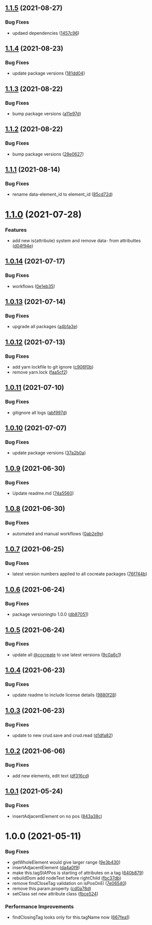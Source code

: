 ## [1.1.5](https://github.com/CoCreate-app/CoCreate-domText/compare/v1.1.4...v1.1.5) (2021-08-27)


### Bug Fixes

* updaed dependencies ([1457c96](https://github.com/CoCreate-app/CoCreate-domText/commit/1457c9622008a58e1faddf588abc782804351a06))

## [1.1.4](https://github.com/CoCreate-app/CoCreate-domText/compare/v1.1.3...v1.1.4) (2021-08-23)


### Bug Fixes

* update package versions ([181dd04](https://github.com/CoCreate-app/CoCreate-domText/commit/181dd041efa4949a6a0fc0b2ffefec8c4976237e))

## [1.1.3](https://github.com/CoCreate-app/CoCreate-domText/compare/v1.1.2...v1.1.3) (2021-08-22)


### Bug Fixes

* bump package versions ([a11e97d](https://github.com/CoCreate-app/CoCreate-domText/commit/a11e97dd6d630613c6dc4ca083c757e45a176921))

## [1.1.2](https://github.com/CoCreate-app/CoCreate-domText/compare/v1.1.1...v1.1.2) (2021-08-22)


### Bug Fixes

* bump package versions ([28e0627](https://github.com/CoCreate-app/CoCreate-domText/commit/28e062794397b585d4e70470c97967eb6c0effe2))

## [1.1.1](https://github.com/CoCreate-app/CoCreate-domText/compare/v1.1.0...v1.1.1) (2021-08-14)


### Bug Fixes

* rename data-element_id to element_id ([85cd72d](https://github.com/CoCreate-app/CoCreate-domText/commit/85cd72dfd19ce810f9c79750a015efc71fdd95eb))

# [1.1.0](https://github.com/CoCreate-app/CoCreate-domText/compare/v1.0.14...v1.1.0) (2021-07-28)


### Features

* add new is{attribute} system and remove data- from attributtes ([d04f94e](https://github.com/CoCreate-app/CoCreate-domText/commit/d04f94ec164556ad762deec267336dc5ed4cde36))

## [1.0.14](https://github.com/CoCreate-app/CoCreate-domText/compare/v1.0.13...v1.0.14) (2021-07-17)


### Bug Fixes

* workflows ([0e1eb35](https://github.com/CoCreate-app/CoCreate-domText/commit/0e1eb358650940c391bf15acae972713ee4f3388))

## [1.0.13](https://github.com/CoCreate-app/CoCreate-domText/compare/v1.0.12...v1.0.13) (2021-07-14)


### Bug Fixes

* upgrade all packages ([a4b1a3e](https://github.com/CoCreate-app/CoCreate-domText/commit/a4b1a3e20fab4caaa2deb14d43b16c4ba61a6cd7))

## [1.0.12](https://github.com/CoCreate-app/CoCreate-domText/compare/v1.0.11...v1.0.12) (2021-07-13)


### Bug Fixes

* add yarn lockfile to git ignore ([c906f0b](https://github.com/CoCreate-app/CoCreate-domText/commit/c906f0bb9254656948197042b8b66d2514101a38))
* remove yarn.lock ([faa5cf2](https://github.com/CoCreate-app/CoCreate-domText/commit/faa5cf25eafd5245bd951a5c22eb84c4606d1210))

## [1.0.11](https://github.com/CoCreate-app/CoCreate-domText/compare/v1.0.10...v1.0.11) (2021-07-10)


### Bug Fixes

* gitignore all logs ([abf997d](https://github.com/CoCreate-app/CoCreate-domText/commit/abf997d0006ead4bc658190128ca7fdfe9dbebb4))

## [1.0.10](https://github.com/CoCreate-app/CoCreate-domText/compare/v1.0.9...v1.0.10) (2021-07-07)


### Bug Fixes

* update package versions ([37a2b0a](https://github.com/CoCreate-app/CoCreate-domText/commit/37a2b0a614d1765af0da2bb8753f92d6afa5c8ac))

## [1.0.9](https://github.com/CoCreate-app/CoCreate-domText/compare/v1.0.8...v1.0.9) (2021-06-30)


### Bug Fixes

* Update readme.md ([74a5560](https://github.com/CoCreate-app/CoCreate-domText/commit/74a55604078700baae696ff843baea582603f8f9))

## [1.0.8](https://github.com/CoCreate-app/CoCreate-domText/compare/v1.0.7...v1.0.8) (2021-06-30)


### Bug Fixes

* automated and manual workflows ([0ab2e9e](https://github.com/CoCreate-app/CoCreate-domText/commit/0ab2e9e76a2354d0e9f312d6cbe64084d4d6272c))

## [1.0.7](https://github.com/CoCreate-app/CoCreate-domText/compare/v1.0.6...v1.0.7) (2021-06-25)


### Bug Fixes

* latest version numbers applied to all cocreate packages ([76f744b](https://github.com/CoCreate-app/CoCreate-domText/commit/76f744b854e521c98464a40e67c07a5d95389d7b))

## [1.0.6](https://github.com/CoCreate-app/CoCreate-domText/compare/v1.0.5...v1.0.6) (2021-06-24)


### Bug Fixes

* package versioningto 1.0.0 ([db87051](https://github.com/CoCreate-app/CoCreate-domText/commit/db87051b3529c4cf1488780959f282a7ee022b96))

## [1.0.5](https://github.com/CoCreate-app/CoCreate-domText/compare/v1.0.4...v1.0.5) (2021-06-24)


### Bug Fixes

* update all [@cocreate](https://github.com/cocreate) to use latest versions ([9c0a6c1](https://github.com/CoCreate-app/CoCreate-domText/commit/9c0a6c12cbc759af742a46dbcbeee77590424431))

## [1.0.4](https://github.com/CoCreate-app/CoCreate-domText/compare/v1.0.3...v1.0.4) (2021-06-23)


### Bug Fixes

* update readme to include license details ([9880f28](https://github.com/CoCreate-app/CoCreate-domText/commit/9880f289eeb12b46895d2bbc3a345da0020c5fbc))

## [1.0.3](https://github.com/CoCreate-app/CoCreate-domText/compare/v1.0.2...v1.0.3) (2021-06-23)


### Bug Fixes

* update to new crud.save and crud.read ([d1dfa82](https://github.com/CoCreate-app/CoCreate-domText/commit/d1dfa82e02e76dbaf74ad9831669785704af8b9b))

## [1.0.2](https://github.com/CoCreate-app/CoCreate-domText/compare/v1.0.1...v1.0.2) (2021-06-06)


### Bug Fixes

* add new elements, edit text ([df316cd](https://github.com/CoCreate-app/CoCreate-domText/commit/df316cd52d3f9bab1a89698f5a0026a3e4a27bb7))

## [1.0.1](https://github.com/CoCreate-app/CoCreate-domText/compare/v1.0.0...v1.0.1) (2021-05-24)


### Bug Fixes

* insertAdjacentElement on no pos ([843a38c](https://github.com/CoCreate-app/CoCreate-domText/commit/843a38cfff9fdb508abffbe5f0594710f8316628))

# 1.0.0 (2021-05-11)


### Bug Fixes

* getWholeElement would give larger range ([9e3b430](https://github.com/CoCreate-app/CoCreate-domText/commit/9e3b4305129739a31a56f7806780b69fa7866cfd))
* insertAdjacentElement ([da4a0f9](https://github.com/CoCreate-app/CoCreate-domText/commit/da4a0f90ee6db4fe9c144d2d9a477089bb57f641))
* make this.tagStAfPos is starting of attributes on a tag ([640b879](https://github.com/CoCreate-app/CoCreate-domText/commit/640b879b8e816470da96f178f82070abc7767764))
* rebuildDom add nodeText before rightChild ([fbc37db](https://github.com/CoCreate-app/CoCreate-domText/commit/fbc37db9ebf54d9f73b88f0906d2c57bd0d678e3))
* remove findCloseTag validation on isPosOnEl ([7e06540](https://github.com/CoCreate-app/CoCreate-domText/commit/7e0654004492321dd170f6aa83ac638751880455))
* remove this.param.property ([cd0a78d](https://github.com/CoCreate-app/CoCreate-domText/commit/cd0a78d6ce3420b1ded282bffca4e02d69dd8841))
* setClass set new attribute class ([fbce524](https://github.com/CoCreate-app/CoCreate-domText/commit/fbce5245db5731af1889eae42ae7d91547975a6d))


### Performance Improvements

* findClosingTag looks only for this.tagName now ([667fea1](https://github.com/CoCreate-app/CoCreate-domText/commit/667fea1b22e30aa99ff791dd75d8c0705ff90562))
